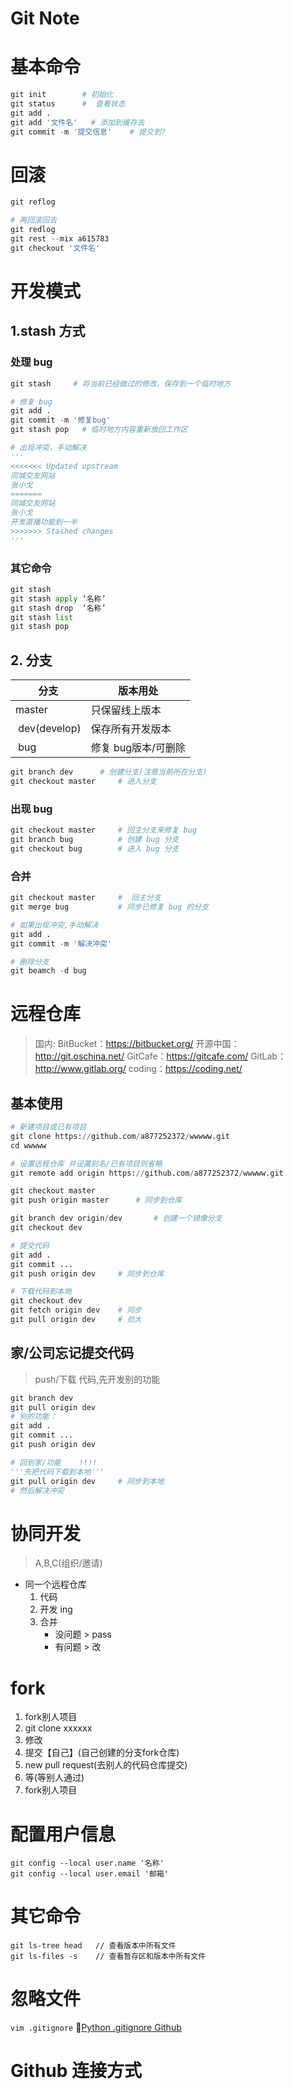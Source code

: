 # Git Note

# 基本命令

```python
git init        # 初始化
git status      #  查看状态
git add .
git add '文件名'   # 添加到缓存去
git commit -m '提交信息'    # 提交到?
```

# 回滚

```python
git reflog

# 再回滚回去
git redlog
git rest --mix a615783
git checkout '文件名'
```

# 开发模式
## 1.stash 方式
### 处理 bug

```python
git stash     # 将当前已经做过的修改，保存到一个临时地方

# 修复 bug
git add .
git commit -m '修复bug'
git stash pop   # 临时地方内容重新放回工作区

# 出现冲突，手动解决
'''
<<<<<<< Updated upstream
同城交友网站
张小戈
=======
同城交友网站
张小戈
开发直播功能到一半
>>>>>>> Stashed changes
'''
```
### 其它命令

```python
git stash
git stash apply ‘名称’
git stash drop  ‘名称’
git stash list
git stash pop
```

## 2. 分支

| 分支 | 版本用处 |
| --- | --- |
| master | 只保留线上版本 |
|  dev(develop) | 保存所有开发版本 |
|  bug | 修复 bug版本/可删除 |


``` python
git branch dev      # 创建分支(注意当前所在分支)
git checkout master     # 进入分支
```

### 出现 bug

```python
git checkout master     # 回主分支来修复 bug
git branch bug          # 创建 bug 分支
git checkout bug        # 进入 bug 分支
```
### 合并

```python
git checkout master     #  回主分支
git merge bug           # 同步已修复 bug 的分支

# 如果出现冲突,手动解决
git add .
git commit -m '解决冲突'

# 删除分支
git beamch -d bug
```

# 远程仓库
>国内:
>BitBucket：https://bitbucket.org/
>开源中国：http://git.oschina.net/
>GitCafe：https://gitcafe.com/
>GitLab：http://www.gitlab.org/
>coding：https://coding.net/

## 基本使用

``` python
# 新建项目或已有项目
git clone https://github.com/a877252372/wwwww.git
cd wwwww

# 设置远程仓库 并设置别名/已有项目则省略
git remote add origin https://github.com/a877252372/wwwww.git

git checkout master
git push origin master      # 同步到仓库

git branch dev origin/dev       # 创建一个镜像分支
git checkout dev 

# 提交代码
git add .
git commit ...
git push origin dev     # 同步到仓库

# 下载代码到本地
git checkout dev
git fetch origin dev    # 同步
git pull origin dev     # 劲大
```

## 家/公司忘记提交代码
>push/下载 代码,先开发别的功能
>

``` python
git branch dev
git pull origin dev
# 别的功能：
git add .
git commit ...
git push origin dev

# 回到家/功能    !!!!
'''先把代码下载到本地'''
git pull origin dev     # 同步到本地
# 然后解决冲突
```

# 协同开发
>A,B,C(组织/邀请)

- 同一个远程仓库
    1. 代码
    2. 开发 ing
    3. 合并
        - 没问题 > pass
        - 有问题 > 改

# fork

1. fork别人项目
2. git clone xxxxxx
3. 修改
4. 提交【自己】(自己创建的分支fork仓库)
5. new pull request(去别人的代码仓库提交)
6. 等(等别人通过)
7. fork别人项目



# 配置用户信息

```
git config --local user.name '名称'
git config --local user.email '邮箱'
```

# 其它命令

```
git ls-tree head   // 查看版本中所有文件
git ls-files -s    // 查看暂存区和版本中所有文件
```

# 忽略文件
`vim .gitignore`
[Python .gitignore Github](https://github.com/github/gitignore/blob/master/Python.gitignore)


# Github 连接方式


